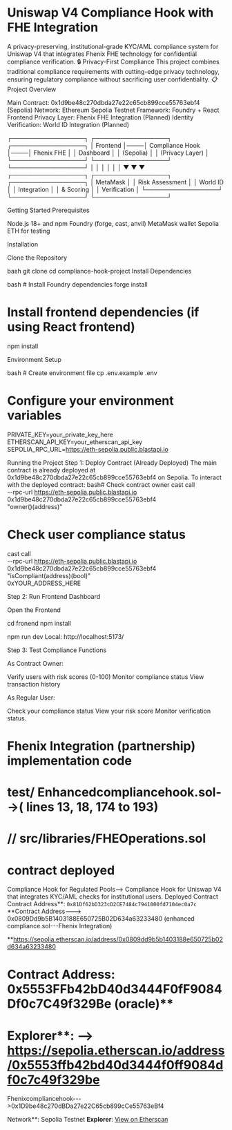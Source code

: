 # Uniswap V4 Compliance Hook with FHE Integration
A privacy-preserving, institutional-grade KYC/AML compliance system for Uniswap V4 that integrates Fhenix FHE technology for confidential compliance verification.
🔒 Privacy-First Compliance
This project combines traditional compliance requirements with cutting-edge privacy technology, ensuring regulatory compliance without sacrificing user confidentiality.
📋 Project Overview

Main Contract: 0x1d9be48c270dbda27e22c65cb899cce55763ebf4 (Sepolia)
Network: Ethereum Sepolia Testnet
Framework: Foundry + React Frontend
Privacy Layer: Fhenix FHE Integration (Planned)
Identity Verification: World ID Integration (Planned)

┌─────────────────┐    ┌─────────────────┐    ┌─────────────────┐
│   Frontend      │────│ Compliance Hook │────│ Fhenix FHE      │
│   Dashboard     │    │ (Sepolia)       │    │ (Privacy Layer) │
└─────────────────┘    └─────────────────┘    └─────────────────┘
         │                       │                       │
         │                       │                       │
         ▼                       ▼                       ▼
┌─────────────────┐    ┌─────────────────┐    ┌─────────────────┐
│   MetaMask      │    │ Risk Assessment │    │ World ID        │
│   Integration   │    │ & Scoring       │    │ Verification    │
└─────────────────┘    └─────────────────┘    └─────────────────┘

Getting Started
Prerequisites

Node.js 18+ and npm
Foundry (forge, cast, anvil)
MetaMask wallet
Sepolia ETH for testing

Installation

Clone the Repository

bash   git clone <your-repo-url>
   cd compliance-hook-project
   Install Dependencies

bash   # Install Foundry dependencies
   forge install
   
   # Install frontend dependencies (if using React frontend)
   npm install

Environment Setup

bash   # Create environment file
   cp .env.example .env
   
   # Configure your environment variables
   PRIVATE_KEY=your_private_key_here
   ETHERSCAN_API_KEY=your_etherscan_api_key
   SEPOLIA_RPC_URL=https://eth-sepolia.public.blastapi.io

   Running the Project
Step 1: Deploy Contract (Already Deployed)
The main contract is already deployed at 0x1d9be48c270dbda27e22c65cb899cce55763ebf4 on Sepolia.
To interact with the deployed contract:
bash# Check contract owner
cast call \
  --rpc-url https://eth-sepolia.public.blastapi.io \
  0x1d9be48c270dbda27e22c65cb899cce55763ebf4 \
  "owner()(address)"

# Check user compliance status
cast call \
  --rpc-url https://eth-sepolia.public.blastapi.io \
  0x1d9be48c270dbda27e22c65cb899cce55763ebf4 \
  "isCompliant(address)(bool)" \
  0xYOUR_ADDRESS_HERE

  Step 2: Run Frontend Dashboard

Open the Frontend

cd fronend
npm install

npm run dev
Local:   http://localhost:5173/

Step 3: Test Compliance Functions

As Contract Owner:

Verify users with risk scores (0-100)
Monitor compliance status
View transaction history


As Regular User:

Check your compliance status
View your risk score
Monitor verification status.

# Fhenix Integration (partnership) implementation code

# test/ Enhancedcompliancehook.sol-->(  lines 13, 18, 174 to 193)
# // src/libraries/FHEOperations.sol



# contract deployed
Compliance Hook for Regulated Pools--> Compliance Hook for Uniswap V4 that integrates KYC/AML checks for institutional users.
Deployed Contract
Contract Address**: `0x81Df62bD323cD2CE7484c7941000fd7104ec0a7c`
**Contract Address---> 0x0809Dd9b5B1403188E650725B02D634a63233480   (enhanced compliance.sol---Fhenix Integration)

**https://sepolia.etherscan.io/address/0x0809dd9b5b1403188e650725b02d634a63233480
# Contract Address: 0x5553FFb42bD40d3444F0fF9084Df0c7C49f329Be  (oracle)**

# Explorer**:   -->  https://sepolia.etherscan.io/address/0x5553ffb42bd40d3444f0ff9084df0c7c49f329be

Fhenixcompliancehook--->0x1D9be48c270dBDa27e22C65cb899cCe55763eBf4

Network**: Sepolia Testnet
**Explorer**: [View on Etherscan](https://sepolia.etherscan.io/address/0x0809dd9b5b1403188e650725b02d634a63233480)


